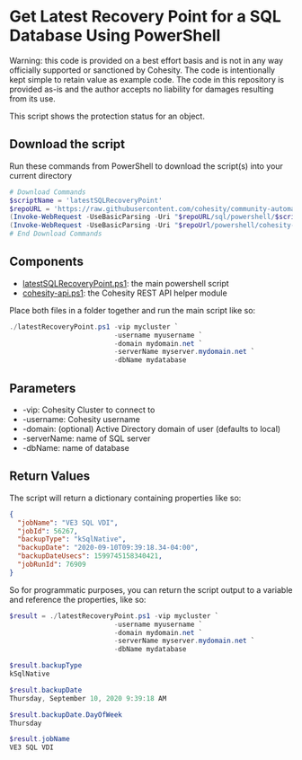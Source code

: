 # Get Latest Recovery Point for a SQL Database Using PowerShell

Warning: this code is provided on a best effort basis and is not in any way officially supported or sanctioned by Cohesity. The code is intentionally kept simple to retain value as example code. The code in this repository is provided as-is and the author accepts no liability for damages resulting from its use.

This script shows the protection status for an object.

## Download the script

Run these commands from PowerShell to download the script(s) into your current directory

```powershell
# Download Commands
$scriptName = 'latestSQLRecoveryPoint'
$repoURL = 'https://raw.githubusercontent.com/cohesity/community-automation-samples/main'
(Invoke-WebRequest -UseBasicParsing -Uri "$repoURL/sql/powershell/$scriptName/$scriptName.ps1").content | Out-File "$scriptName.ps1"; (Get-Content "$scriptName.ps1") | Set-Content "$scriptName.ps1"
(Invoke-WebRequest -UseBasicParsing -Uri "$repoUrl/powershell/cohesity-api/cohesity-api.ps1").content | Out-File cohesity-api.ps1; (Get-Content cohesity-api.ps1) | Set-Content cohesity-api.ps1
# End Download Commands
```

## Components

* [latestSQLRecoveryPoint.ps1](https://raw.githubusercontent.com/cohesity/community-automation-samples/main/sql/powershell/latestSQLRecoveryPoint/latestSQLRecoveryPoint.ps1): the main powershell script
* [cohesity-api.ps1](https://raw.githubusercontent.com/cohesity/community-automation-samples/main/powershell/cohesity-api/cohesity-api.ps1): the Cohesity REST API helper module

Place both files in a folder together and run the main script like so:

```powershell
./latestRecoveryPoint.ps1 -vip mycluster `
                          -username myusername `
                          -domain mydomain.net `
                          -serverName myserver.mydomain.net `
                          -dbName mydatabase
```

## Parameters

* -vip: Cohesity Cluster to connect to
* -username: Cohesity username
* -domain: (optional) Active Directory domain of user (defaults to local)
* -serverName: name of SQL server
* -dbName: name of database

## Return Values

The script will return a dictionary containing properties like so:

```json
{
  "jobName": "VE3 SQL VDI",
  "jobId": 56267,
  "backupType": "kSqlNative",
  "backupDate": "2020-09-10T09:39:18.34-04:00",
  "backupDateUsecs": 1599745158340421,
  "jobRunId": 76909
}
```

So for programmatic purposes, you can return the script output to a variable and reference the properties, like so:

```powershell
$result = ./latestRecoveryPoint.ps1 -vip mycluster `
                          -username myusername `
                          -domain mydomain.net `
                          -serverName myserver.mydomain.net `
                          -dbName mydatabase

$result.backupType
kSqlNative

$result.backupDate
Thursday, September 10, 2020 9:39:18 AM

$result.backupDate.DayOfWeek
Thursday

$result.jobName
VE3 SQL VDI
```

